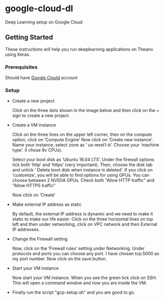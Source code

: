 # google-cloud-dl

Deep Learning setup on Google Cloud

## Getting Started

These instructions will help you run deeplearning applications on Theano using Keras.

### Prerequisites

Should have [Google Clould](https://cloud.google.com/) account

### Setup

* Create a new project

    Click on the three dots shown in the image below and then click on the + sign to create a new project.

* Create a VM instance

    Click on the three lines on the upper left corner, then on the compute option, click on ‘Compute Engine’
    Now click on ‘Create new instance’. Name your instance, select zone as ‘ us-west1-b’. Choose your ‘machine type’. (I chose 8v              CPUs).

    Select your boot disk as ‘Ubuntu 16.04 LTS’. Under the firewall options tick both ‘http’ and ‘https’ (very important). Then,    choose the disk tab and untick ‘ Delete boot disk when instance is deleted’. 
    If you click on ‘customize’, you will be able to find options for using GPUs. You can choose between 2 NVIDIA GPUs.
    Check both "Allow HTTP traffic" and "Allow HTTPS traffic"

    Now click on ‘Create’
* Make external IP address as static

    By default, the external IP address is dynamic and we need to make it static to make our life easier. Click on the three    horizontal lines on top left and then under networking, click on VPC network and then External IP addresses.

* Change the Firewall setting

    Now, click on the ‘Firewall rules’ setting under Networking.
    Under protocols and ports you can choose any port. I have chosen tcp:5000 as my port number. Now click on the save button.

* Start your VM instance

    Now start your VM instance. When you see the green tick click on SSH. This will open a command window and now you are inside  the VM.

* Finally run the script "gcp-setup.sh" and you are good to go.



